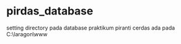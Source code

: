 # pirdas_database

setting directory pada database praktikum piranti cerdas ada pada C:\laragon\www
